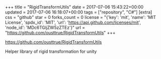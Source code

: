 +++
title = "RigidTransformUtils"
date = 2017-07-06 15:43:22+00:00
updated = 2017-07-06 16:18:07+00:00
tags = ["repository", "C#"]
[extra]
css = "github"
star = 0
forks_count = 0
license = "{'key': 'mit', 'name': 'MIT License', 'spdx_id': 'MIT', 'url': 'https://api.github.com/licenses/mit', 'node_id': 'MDc6TGljZW5zZTEz'}"
url = "https://github.com/ousttrue/RigidTransformUtils"
+++

<https://github.com/ousttrue/RigidTransformUtils>

 Helper library of rigid transformation for unity
